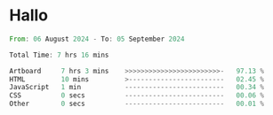 # Hallo
<!--START_SECTION:waka-->

```rust
From: 06 August 2024 - To: 05 September 2024

Total Time: 7 hrs 16 mins

Artboard     7 hrs 3 mins    >>>>>>>>>>>>>>>>>>>>>>>>-   97.13 %
HTML         10 mins         >------------------------   02.45 %
JavaScript   1 min           -------------------------   00.34 %
CSS          0 secs          -------------------------   00.06 %
Other        0 secs          -------------------------   00.01 %
```

<!--END_SECTION:waka-->
